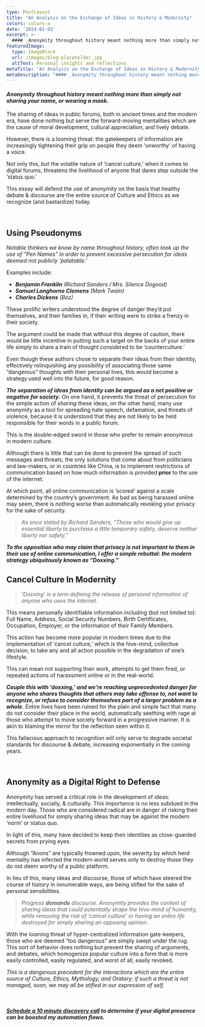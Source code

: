 ```yaml
---
type: PostLayout
title: "An Analysis on the Exchange of Ideas in History & Modernity"
colors: colors-a
date: '2024-01-03'
excerpt: >-
  #### _Anonymity throughout history meant nothing more than simply not sharing your name, or wearing a mask._......
featuredImage:
  type: ImageBlock
  url: /images/blog-placeholder.jpg
  altText: Personal insights and reflections
metaTitle: "An Analysis on the Exchange of Ideas in History & Modernity"
metaDescription: "#### _Anonymity throughout history meant nothing more than simply not sharing your name, or wearing a mask._..."
---
```

#### _Anonymity throughout history meant nothing more than simply not sharing your name, or wearing a mask._

The sharing of ideas in public forums, both in ancient times and the modern era, have done nothing but serve the forward-moving mentalities which are the cause of moral development, cultural appreciation, and lively debate.

However, there is a looming threat: the gatekeepers of information are increasingly tightening their grip on people they deem ‘unworthy’ of having a voice.

Not only this, but the volatile nature of ‘cancel culture,’ when it comes to digital forums, threatens the livelihood of anyone that dares step outside the ‘status quo.’

This essay will defend the use of anonymity on the basis that healthy debate & discourse are the entire source of Culture and Ethics as we recognize (and bastardize) today.

‍

## Using Pseudonyms

_Notable thinkers we know by name throughout history, often took up the use of “Pen Names” in order to prevent excessive persecution for ideas deemed not publicly ‘palatable.’_

Examples include:

-   **_Benjamin Franklin_** _(Richard Sanders / Mrs. Silence Dogood)_
-   **_Samuel Langhorne Clemens_** _(Mark Twain)_
-   **_Charles Dickens_** _(Boz)_

These prolific writers understood the degree of danger they’d put themselves, and their families in, if their writing were to strike a frenzy in their society.

The argument could be made that without this degree of caution, there would be little incentive in putting such a target on the backs of your entire life simply to share a train of thought considered to be ‘counterculture.’

Even though these authors chose to separate their ideas from their identity, effectively relinquishing any possibility of associating those same “dangerous” thoughts with their personal lives, this would become a strategy used well into the future, for good reason.

**_The separation of ideas from identity can be argued as a net positive or negative for society._**
On one hand, it prevents the threat of persecution for the simple action of _sharing_ these ideas, on the other hand, many use anonymity as a tool for spreading hate speech, defamation, and threats of violence, because it is understood that they are not likely to be held responsible for their words in a public forum.

This is the double-edged sword in those who prefer to remain anonymous in modern culture.

Although there is little that can be done to prevent the spread of such messages and threats, the only solutions that come about from politicians and law-makers, or in countries like China, is to implement restrictions of communication based on how much information is provided **prior** to the use of the internet.

At which point, all online communication is ‘scored’ against a scale determined by the country’s government. As bad as being harassed online may seem, there is nothing worse than automatically revoking your privacy for the sake of security.

> _As once stated by Richard Sanders, “Those who would give up essential liberty to purchase a little temporary safety, deserve neither liberty nor safety.”_

**_To the opposition who may claim that privacy is not important to them in their use of online communication, I offer a simple rebuttal: the modern strategy ubiquitously known as “Doxxing.”_**
## Cancel Culture In Modernity

> _'Doxxing' is a term defining the release of personal information of anyone who uses the internet._

This means personally identifiable information including (but not limited to): Full Name, Address, Social Security Numbers, Birth Certificates, Occupation, Employer, or the information of their Family Members.

This action has become more popular in modern times due to the implementation of ‘cancel culture,’ which is the hive-mind, collective decision, to take any and all action possible in the degradation of one’s lifestyle.

This can mean not supporting their work, attempts to get them fired, or repeated actions of harassment online or in the real-world.

**_Couple this with ‘doxxing,’ and we’re reaching unprecedented danger for anyone who shares thoughts that others may take offense to, not want to recognize, or refuse to consider themselves part of a larger problem as a whole._**
Entire lives have been ruined for the plain and simple fact that many do not consider their place in the world, automatically seething with rage at those who attempt to move society forward in a progressive manner. It is akin to blaming the mirror for the reflection seen within it.

This fallacious approach to recognition will only serve to degrade societal standards for discourse & debate, increasing exponentially in the coming years.

‍

## Anonymity as a Digital Right to Defense

Anonymity has served a critical role in the development of ideas: intellectually, socially, & culturally. This importance is no less subdued in the modern day. Those who are considered radical are in danger of risking their entire livelihood for simply sharing ideas that may be against the modern ‘norm’ or status quo.

In light of this, many have decided to keep their identities as close-guarded secrets from prying eyes.

Although “Anons” are typically frowned upon, the severity by which herd mentality has infected the modern world serves only to destroy those they do not deem worthy of a public platform.

In lieu of this, many ideas and discourse, those of which have steered the course of history in innumerable ways, are being stifled for the sake of personal sensibilities.

> _Progress_ **_demands_** _discourse. Anonymity provides the context of sharing ideas that could potentially shape the hive-mind of humanity, while removing the risk of ‘cancel culture’ or having an entire life destroyed for simply sharing an opposing opinion._

With the looming threat of hyper-centralized information gate-keepers, those who are deemed “too dangerous” are simply swept under the rug. This sort of behavior does nothing but prevent the sharing of arguments, and debates, which homogenize popular culture into a form that is more easily controlled, easily regulated, and worst of all, easily revoked.

_This is a dangerous precedent for the interactions which are the entire source of Culture, Ethics, Mythology, and Oratory; if such a threat is not managed, soon, we may all be stifled in our expression of self._

‍

#### [_Schedule a 10 minute discovery call_](https://calendly.com/subtlebodhi/10-min?month=2021-02) _to determine if your digital presence can be boosted my automation flows._